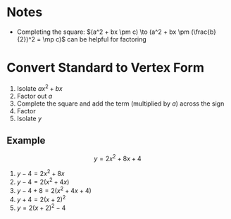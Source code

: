 # Notes
- Completing the square: $(a^2 + bx \pm c) \to (a^2 + bx \pm (\frac{b}{2})^2 = \mp c)$ can be helpful for factoring

# Convert Standard to Vertex Form
1. Isolate $ax^2+bx$
2. Factor out $a$
3. Complete the square and add the term (multiplied by $a$) across the sign
4. Factor
5. Isolate $y$

## Example
$$
  y=2x^2+8x+4
$$

1. $y - 4 = 2x^2 + 8x$
2. $y - 4 = 2(x^2 + 4x)$
3. $y - 4 + 8 = 2(x^2 + 4x + 4)$
4. $y + 4 = 2(x + 2)^2$
5. $y = 2(x+2)^2 - 4$